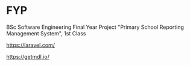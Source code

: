 # FYP
BSc Software Engineering Final Year Project "Primary School Reporting Management System", 1st Class

https://laravel.com/

https://getmdl.io/
